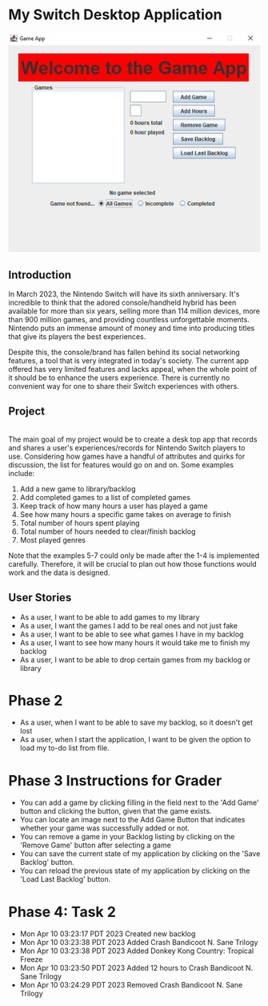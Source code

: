 # My Switch Desktop Application

![alt text](https://github.com/DougJohn0126/CPSC-210-Project/blob/main/Example.JPG)

## Introduction
In March 2023, the Nintendo Switch will have its sixth anniversary. 
It's incredible to think that the adored console/handheld hybrid has been available for more than six years, 
selling more than 114 million devices, more than 900 million games, and providing countless unforgettable moments.
Nintendo puts an immense amount of money and time into producing titles that give its players the best experiences.
<br>

Despite this, the console/brand has fallen behind its social networking features, a tool that is very
integrated in today's society. The current app offered has very limited features and lacks appeal, when the whole 
point of it should be to enhance the users experience. There is currently no convenient way for one to share their 
Switch experiences with others.


## Project
<br>
The main goal of my project would be to create a desk top app that records and shares a user's experiences/records for
Nintendo Switch players to use. Considering how games have a handful of attributes and quirks for discussion, the 
list for features would go on and on. Some examples include:

1. Add a new game to library/backlog 
2. Add completed games to a list of completed games
3. Keep track of how many hours a user has played a game
4. See how many hours a specific game takes on average to finish
5. Total number of hours spent playing 
6. Total number of hours needed to clear/finish backlog 
7. Most played genres

Note that the examples 5-7 could only be made after the 1-4 is implemented carefully. Therefore, it will be 
crucial to plan out how those functions would work and the data is designed.

## User Stories

- As a user, I want to be able to add games to my library
- As a user, I want the games I add to be real ones and not just fake
- As a user, I want to be able to see what games I have in my backlog
- As a user, I want to see how many hours it would take me to finish my backlog
- As a user, I want to be able to drop certain games from my backlog or library

# Phase 2
- As a user, when I want to be able to save my backlog, so it doesn't get lost
- As a user, when I start the application, I want to be given the option to load my to-do list from file.

# Phase 3 Instructions for Grader
- You can add a game by clicking filling in the field next to the 'Add Game' button and clicking the button,
  given that the game exists.
- You can locate an image next to the Add Game Button that indicates whether your game was successfully added or not.
- You can remove a game in your Backlog listing by clicking on the 'Remove Game' button after selecting a game
- You can save the current state of my application by clicking on the 'Save Backlog' button.
- You can reload the previous state of my application by clicking on the 'Load Last Backlog' button.


# Phase 4: Task 2

- Mon Apr 10 03:23:17 PDT 2023 Created new backlog
- Mon Apr 10 03:23:38 PDT 2023 Added  Crash Bandicoot N. Sane Trilogy
- Mon Apr 10 03:23:38 PDT 2023 Added  Donkey Kong Country: Tropical Freeze
- Mon Apr 10 03:23:50 PDT 2023 Added 12 hours to Crash Bandicoot N. Sane Trilogy
- Mon Apr 10 03:24:29 PDT 2023 Removed  Crash Bandicoot N. Sane Trilogy


